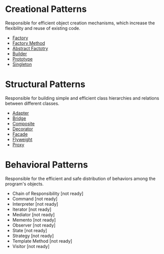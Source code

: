 # Creational Patterns
Responsible for efficient object creation mechanisms, which increase the flexibility and reuse of existing code.
* [Factory](https://github.com/ilyabulychev/DESIGN-PATTERNS/tree/master/DESIGN-PATTERNS/CREATIONAL/Factory)
* [Factory Method](https://github.com/ilyabulychev/DESIGN-PATTERNS/tree/master/DESIGN-PATTERNS/CREATIONAL/FactoryMethod)
* [Abstract Factotry](https://github.com/ilyabulychev/DESIGN-PATTERNS/tree/master/DESIGN-PATTERNS/CREATIONAL/AbstractFactory)
* [Builder](https://github.com/ilyabulychev/DESIGN-PATTERNS/tree/master/DESIGN-PATTERNS/CREATIONAL/Builder)
* [Prototype](https://github.com/ilyabulychev/DESIGN-PATTERNS/tree/master/DESIGN-PATTERNS/CREATIONAL/Prototype)
* [Singleton](https://github.com/ilyabulychev/DESIGN-PATTERNS/tree/master/DESIGN-PATTERNS/CREATIONAL/Singleton)

# Structural Patterns
Responsible for building simple and efficient class hierarchies and relations between different classes.
* [Adapter](https://github.com/ilyabulychev/DESIGN-PATTERNS/tree/master/DESIGN-PATTERNS/STRUCTURAL/Adapter)
* [Bridge](https://github.com/ilyabulychev/DESIGN-PATTERNS/tree/master/DESIGN-PATTERNS/STRUCTURAL/Bridge)
* [Composite](https://github.com/ilyabulychev/DESIGN-PATTERNS/tree/master/DESIGN-PATTERNS/STRUCTURAL/Composite)
* [Decorator](https://github.com/ilyabulychev/DESIGN-PATTERNS/tree/master/DESIGN-PATTERNS/STRUCTURAL/Decorator)
* [Facade](https://github.com/ilyabulychev/DESIGN-PATTERNS/tree/master/DESIGN-PATTERNS/STRUCTURAL/Facade)
* [Flyweight](https://github.com/ilyabulychev/DESIGN-PATTERNS/tree/master/DESIGN-PATTERNS/STRUCTURAL/Flyweight)
* [Proxy](https://github.com/ilyabulychev/DESIGN-PATTERNS/tree/master/DESIGN-PATTERNS/STRUCTURAL/Proxy)

# Behavioral Patterns
Responsible for the efficient and safe distribution of behaviors among the program's objects.
* Chain of Responsibility  [not ready]
 * Command  [not ready]
 * Interpreter  [not ready]
 * Iterator  [not ready]
 * Mediator  [not ready]
 * Memento  [not ready]
 * Observer  [not ready]
 * State  [not ready]
 * Strategy  [not ready]
 * Template Method  [not ready]
 * Visitor  [not ready]
